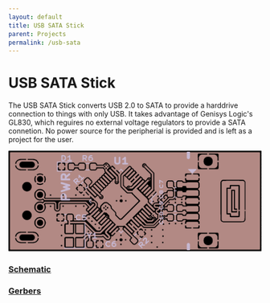 ```yaml
---
layout: default
title: USB SATA Stick
parent: Projects
permalink: /usb-sata
---
```


# USB SATA Stick

The USB SATA Stick converts USB 2.0 to SATA to provide a harddrive connection to things with only USB. It takes advantage of Genisys Logic's GL830, which reguires no external voltage regulators to provide a SATA connetion. No power source for the peripherial is provided and is left as a project for the user.

![board-top](docs/top-afterdark.png)

### [Schematic](docs/usb-sata-v1.0r1.pdf)
### [Gerbers]()